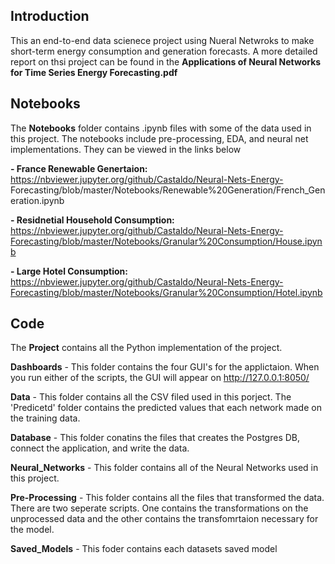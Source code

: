 ## Introduction 

This an end-to-end data scienece project using Nueral Netwroks to make short-term energy consumption and generation forecasts. A more detailed report on thsi project can be found in the **Applications of Neural Networks for Time Series Energy Forecasting.pdf**

## Notebooks 

The **Notebooks** folder contains .ipynb files with some of the data used in this project. The notebooks include pre-processing, EDA, and neural net implementations. They can be viewed in the links below 
  
**- France Renewable Genertaion:** https://nbviewer.jupyter.org/github/Castaldo/Neural-Nets-Energy-                     Forecasting/blob/master/Notebooks/Renewable%20Generation/French_Generation.ipynb

**- Residnetial Household Consumption:** https://nbviewer.jupyter.org/github/Castaldo/Neural-Nets-Energy-Forecasting/blob/master/Notebooks/Granular%20Consumption/House.ipynb

**- Large Hotel Consumption:** https://nbviewer.jupyter.org/github/Castaldo/Neural-Nets-Energy-Forecasting/blob/master/Notebooks/Granular%20Consumption/Hotel.ipynb

## Code 

The **Project** contains all the Python implementation of the project. 

**Dashboards** - This folder contains the four GUI's for the applictaion. When you run either of the scripts, the GUI will appear on http://127.0.0.1:8050/

**Data** - This folder contains all the CSV filed used in this porject. The 'Predicetd' folder contains the predicted values that each network made on the training data.

**Database** - This folder conatins the files that creates the Postgres DB, connect the application, and write the data.

**Neural_Networks** - This folder contains all of the Neural Networks used in this project.

**Pre-Processing** - This folder contains all the files that transformed the data. There are two seperate scripts. One contains the transformations on the unprocessed data and the other contains the transfomrtaion necessary for the model.

**Saved_Models** - This foder contains each datasets saved model
